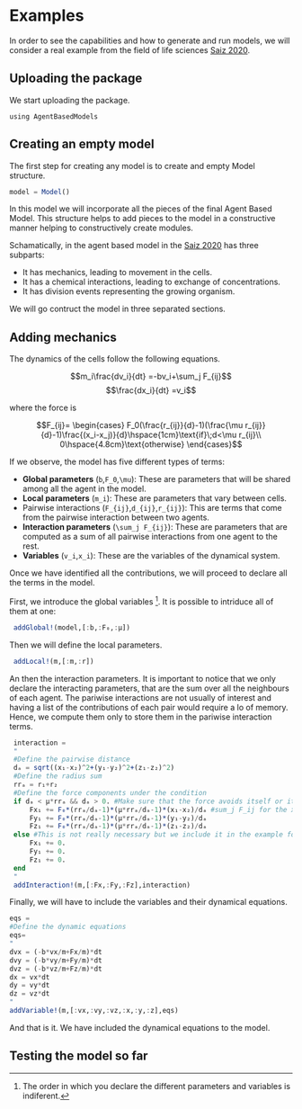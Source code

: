 # Examples

In order to see the capabilities and how to generate and run models, we will consider a real example from the field of life sciences [Saiz 2020](https://elifesciences.org/articles/56079).

## Uploading the package

We start uploading the package.

```@julia
using AgentBasedModels
```

## Creating an empty model

The first step for creating any model is to create and empty Model structure.

```julia
model = Model()
```

In this model we will incorporate all the pieces of the final Agent Based Model. This structure helps to add pieces to the model in a constructive manner helping to constructively create modules.

Schamatically, in the agent based model in the [Saiz 2020](https://elifesciences.org/articles/56079) has three subparts:

 - It has mechanics, leading to movement in the cells.
 - It has a chemical interactions, leading to exchange of concentrations.
 - It has division events representing the growing organism.

 We will go contruct the model in three separated sections.

 ## Adding mechanics

 The dynamics of the cells follow the following equations.

$$m_i\frac{dv_i}{dt} =-bv_i+\sum_j F_{ij}$$
$$\frac{dx_i}{dt} =v_i$$

where the force is

$$F_{ij}=
\begin{cases}
F_0(\frac{r_{ij}}{d}-1)(\frac{\mu r_{ij}}{d}-1)\frac{(x_i-x_j)}{d}\hspace{1cm}\text{if}\;d<\mu r_{ij}\\
0\hspace{4.8cm}\text{otherwise}
\end{cases}$$

If we observe, the model has five different types of terms:

 - **Global parameters** (``b``,``F_0``,``\mu``): These are parameters that will be shared among all the agent in the model.
 - **Local parameters** (``m_i``): These are parameters that vary between cells.
 - Pairwise interactions (``F_{ij}``,``d_{ij}``,``r_{ij}``): This are terms that come from the pairwise interaction between two agents.
 - **Interaction parameters** (``\sum_j F_{ij}``): These are parameters that are computed as a sum of all pairwise interactions from one agent to the rest.
 - **Variables** (``v_i``,``x_i``): These are the variables of the dynamical system.

 Once we have identified all the contributions, we will proceed to declare all the terms in the model.

 First, we introduce the global variables [^1].
 It is possible to intriduce all of them at one:

```julia
 addGlobal!(model,[:b,:F₀,:μ])
```

Then we will define the local parameters.

```julia
 addLocal!(m,[:m,:r])
```

An then the interaction parameters. It is important to notice that we only declare the interacting parameters, that are the sum over all the neighbours of each agent. The pariwise interactions are not usually of interest and having a list of the contributions of each pair would require a lo of memory. Hence, we compute them only to store them in the pariwise interaction terms.

```julia
 interaction = 
 "
 #Define the pairwise distance
 dₐ = sqrt((x₁-x₂)^2+(y₁-y₂)^2+(z₁-z₂)^2)
 #Define the radius sum
 rrₐ = r₁+r₂                              
 #Define the force components under the condition
 if dₐ < μ*rrₐ && dₐ > 0. #Make sure that the force avoids itself or it will diverge 
     Fx₁ += F₀*(rrₐ/dₐ-1)*(μ*rrₐ/dₐ-1)*(x₁-x₂)/dₐ #sum_j F_ij for the x component
     Fy₁ += F₀*(rrₐ/dₐ-1)*(μ*rrₐ/dₐ-1)*(y₁-y₂)/dₐ
     Fz₁ += F₀*(rrₐ/dₐ-1)*(μ*rrₐ/dₐ-1)*(z₁-z₂)/dₐ
 else #This is not really necessary but we include it in the example for shake of completeness
     Fx₁ += 0.
     Fy₁ += 0.
     Fz₁ += 0.
 end
 "
 addInteraction!(m,[:Fx,:Fy,:Fz],interaction)
```

Finally, we will have to include the variables and their dynamical equations.

```julia
eqs = 
#Define the dynamic equations
eqs=
"
dvx = (-b*vx/m+Fx/m)*dt
dvy = (-b*vy/m+Fy/m)*dt
dvz = (-b*vz/m+Fz/m)*dt
dx = vx*dt
dy = vy*dt
dz = vz*dt
"
addVariable!(m,[:vx,:vy,:vz,:x,:y,:z],eqs)
```

And that is it. We have included the dynamical equations to the model.

## Testing the model so far



[^1]: The order in which you declare the different parameters and variables is indiferent.